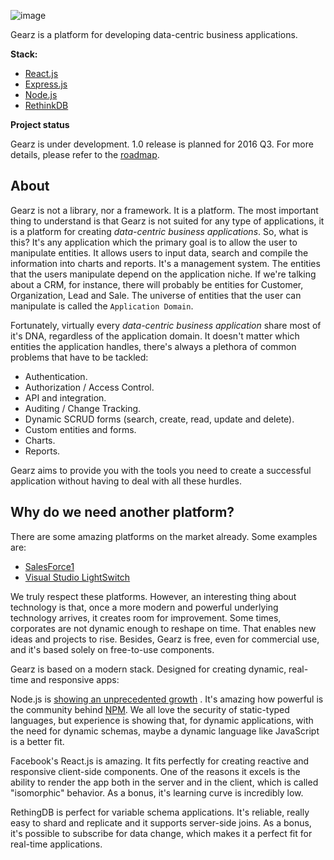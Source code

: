 ![image](https://github.com/gearz-lab/gearz/blob/master/assets/gearz.png)

Gearz is a platform for developing data-centric business applications.

**Stack:**

 - [React.js](https://facebook.github.io/react/)
 - [Express.js](http://expressjs.com/)
 - [Node.js](https://nodejs.org/)
 - [RethinkDB](http://rethinkdb.com/)

**Project status**

Gearz is under development. 1.0 release is planned for 2016 Q3. For more details, please refer to the [roadmap](https://github.com/gearz-lab/gearz/milestones).
 
About
---

Gearz is not a library, nor a framework. It is a platform. The most important thing to understand is that Gearz is not 
suited for any type of applications, it is a platform for creating *data-centric business applications*. So, what is this?
It's any application which the primary goal is to allow the user to manipulate entities. It allows users to input
data, search and compile the information into charts and reports. It's a management system. The entities that the users manipulate depend on the
application niche. If we're talking about a CRM, for instance, there will probably be entities for Customer, Organization, Lead and Sale.
The universe of entities that the user can manipulate is called the `Application Domain`.
  
Fortunately, virtually every *data-centric business application* share most of it's DNA, 
regardless of the application domain. It doesn't matter which entities the application handles, there's
always a plethora of common problems that have to be tackled:
 
 - Authentication.
 - Authorization / Access Control.
 - API and integration.
 - Auditing / Change Tracking.
 - Dynamic SCRUD forms (search, create, read, update and delete).
 - Custom entities and forms.
 - Charts.
 - Reports.
   
Gearz aims to provide you with the tools you need to create a successful application without having to deal with all these
hurdles.
 
Why do we need another platform?
---

There are some amazing platforms on the market already. Some examples are:

 - [SalesForce1](https://developer.salesforce.com/platform/overview)
 - [Visual Studio LightSwitch](https://msdn.microsoft.com/en-us/library/lightswitch.aspx)

We truly respect these platforms. However, an interesting thing about technology is that, once a more modern and powerful 
underlying technology arrives, it creates room for improvement. Some times, corporates are not dynamic enough to reshape
 on time. That enables new ideas and projects to rise. Besides, Gearz is free, even for commercial use, and it's based 
 solely on free-to-use components.
 
Gearz is based on a modern stack. Designed for creating dynamic, real-time and responsive apps:

Node.js is [showing an unprecedented growth](http://apmblog.dynatrace.com/2015/04/09/node-js-is-hitting-the-big-time-in-enterprise-markets/)
. It's amazing how powerful is the community behind [NPM](https://www.npmjs.com/). We all love the security of static-typed languages, but experience is 
showing that, for dynamic applications, with the need for dynamic schemas, maybe a dynamic language like JavaScript is a better
fit.

Facebook's React.js is amazing. It fits perfectly for creating reactive and responsive client-side components. One of
the reasons it excels is the ability to render the app both in the server and in the client, which is called "isomorphic" behavior.
As a bonus, it's learning curve is incredibly low.
 
RethingDB is perfect for variable schema applications. It's reliable, really easy to shard and replicate and it
 supports server-side joins. As a bonus, it's possible to subscribe for data change, which makes it a perfect fit for
 real-time applications.




 
